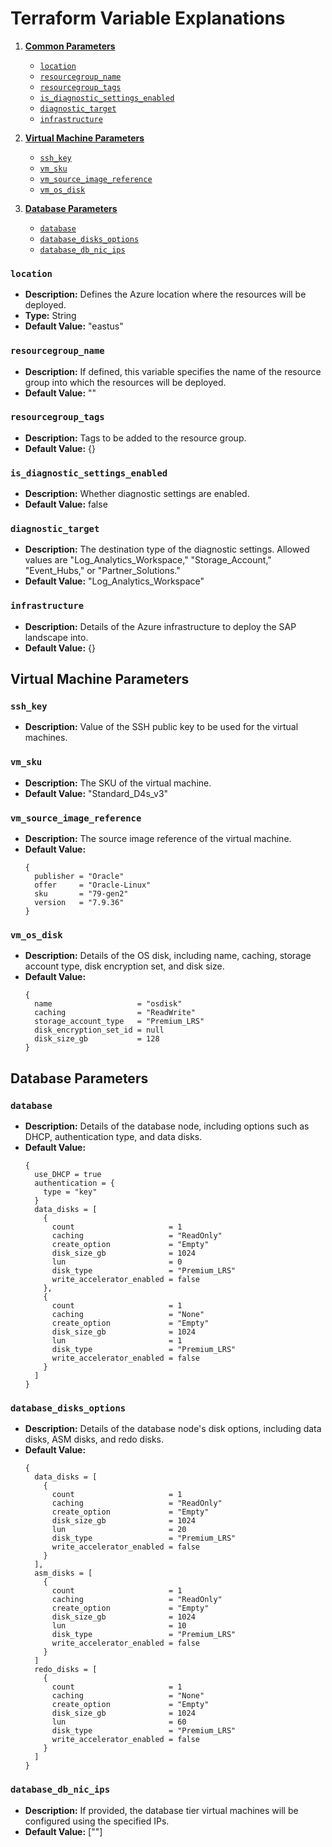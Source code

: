 # Terraform Variable Explanations

1. **[Common Parameters](#common-parameters)**

   - [`location`](#location)
   - [`resourcegroup_name`](#resourcegroup_name)
   - [`resourcegroup_tags`](#resourcegroup_tags)
   - [`is_diagnostic_settings_enabled`](#is_diagnostic_settings_enabled)
   - [`diagnostic_target`](#diagnostic_target)
   - [`infrastructure`](#infrastructure)

2. **[Virtual Machine Parameters](#virtual-machine-parameters)**

   - [`ssh_key`](#ssh_key)
   - [`vm_sku`](#vm_sku)
   - [`vm_source_image_reference`](#vm_source_image_reference)
   - [`vm_os_disk`](#vm_os_disk)

3. **[Database Parameters](#database-parameters)**
   - [`database`](#database)
   - [`database_disks_options`](#database_disks_options)
   - [`database_db_nic_ips`](#database_db_nic_ips)

### `location`

- **Description:** Defines the Azure location where the resources will be deployed.
- **Type:** String
- **Default Value:** "eastus"

### `resourcegroup_name`

- **Description:** If defined, this variable specifies the name of the resource group into which the resources will be deployed.
- **Default Value:** ""

### `resourcegroup_tags`

- **Description:** Tags to be added to the resource group.
- **Default Value:** {}

### `is_diagnostic_settings_enabled`

- **Description:** Whether diagnostic settings are enabled.
- **Default Value:** false

### `diagnostic_target`

- **Description:** The destination type of the diagnostic settings. Allowed values are "Log_Analytics_Workspace," "Storage_Account," "Event_Hubs," or "Partner_Solutions."
- **Default Value:** "Log_Analytics_Workspace"

### `infrastructure`

- **Description:** Details of the Azure infrastructure to deploy the SAP landscape into.
- **Default Value:** {}

## Virtual Machine Parameters

### `ssh_key`

- **Description:** Value of the SSH public key to be used for the virtual machines.

### `vm_sku`

- **Description:** The SKU of the virtual machine.
- **Default Value:** "Standard_D4s_v3"

### `vm_source_image_reference`

- **Description:** The source image reference of the virtual machine.
- **Default Value:**
  ```hcl
  {
    publisher = "Oracle"
    offer     = "Oracle-Linux"
    sku       = "79-gen2"
    version   = "7.9.36"
  }
  ```

### `vm_os_disk`

- **Description:** Details of the OS disk, including name, caching, storage account type, disk encryption set, and disk size.
- **Default Value:**
  ```hcl
  {
    name                   = "osdisk"
    caching                = "ReadWrite"
    storage_account_type   = "Premium_LRS"
    disk_encryption_set_id = null
    disk_size_gb           = 128
  }
  ```

## Database Parameters

### `database`

- **Description:** Details of the database node, including options such as DHCP, authentication type, and data disks.
- **Default Value:**
  ```hcl
  {
    use_DHCP = true
    authentication = {
      type = "key"
    }
    data_disks = [
      {
        count                     = 1
        caching                   = "ReadOnly"
        create_option             = "Empty"
        disk_size_gb              = 1024
        lun                       = 0
        disk_type                 = "Premium_LRS"
        write_accelerator_enabled = false
      },
      {
        count                     = 1
        caching                   = "None"
        create_option             = "Empty"
        disk_size_gb              = 1024
        lun                       = 1
        disk_type                 = "Premium_LRS"
        write_accelerator_enabled = false
      }
    ]
  }
  ```

### `database_disks_options`

- **Description:** Details of the database node's disk options, including data disks, ASM disks, and redo disks.
- **Default Value:**
  ```hcl
  {
    data_disks = [
      {
        count                     = 1
        caching                   = "ReadOnly"
        create_option             = "Empty"
        disk_size_gb              = 1024
        lun                       = 20
        disk_type                 = "Premium_LRS"
        write_accelerator_enabled = false
      }
    ],
    asm_disks = [
      {
        count                     = 1
        caching                   = "ReadOnly"
        create_option             = "Empty"
        disk_size_gb              = 1024
        lun                       = 10
        disk_type                 = "Premium_LRS"
        write_accelerator_enabled = false
      }
    ]
    redo_disks = [
      {
        count                     = 1
        caching                   = "None"
        create_option             = "Empty"
        disk_size_gb              = 1024
        lun                       = 60
        disk_type                 = "Premium_LRS"
        write_accelerator_enabled = false
      }
    ]
  }
  ```

### `database_db_nic_ips`

- **Description:** If provided, the database tier virtual machines will be configured using the specified IPs.
- **Default Value:** [""]
